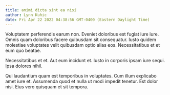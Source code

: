 ```yaml
---
title: animi dicta sint ea nisi
author: Lynn Kuhic
date: Fri Apr 22 2022 04:38:56 GMT-0400 (Eastern Daylight Time)
---
```

Voluptatem perferendis earum non. Eveniet doloribus est fugiat iure iure. Omnis quam doloribus facere quibusdam sit consequatur. Iusto quidem molestiae voluptates velit quibusdam optio alias eos. Necessitatibus et et eum quo beatae.

 Necessitatibus et et. Aut eum incidunt et. Iusto in corporis ipsam iure sequi. Ipsa dolores nihil.

 Qui laudantium quam est temporibus in voluptates. Cum illum explicabo amet iure et. Assumenda quod et nulla ut modi impedit tenetur. Est dolor nisi. Eius vero quisquam et sit tempora.